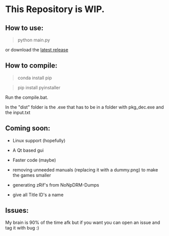 # This Repository is WIP.

## How to use:

>python main.py

or download the [latest release](https://github.com/Gnarmagon/NoNpDRM-Converter/releases)

## How to compile:

>conda install pip

>pip install pyinstaller

Run the compile.bat.

In the "dist" folder is the .exe that has to be in a folder with pkg_dec.exe and the input.txt

## Coming soon:

- Linux support (hopefully)

- A Qt based gui

- Faster code (maybe)

- removing unneeded manuals (replacing it with a dummy.png) to make the games smaller

- generating zRif's from NoNpDRM-Dumps

- give all Title ID's a name

## Issues:
My brain is 90% of the time afk but if you want you can open an issue and tag it with bug :)